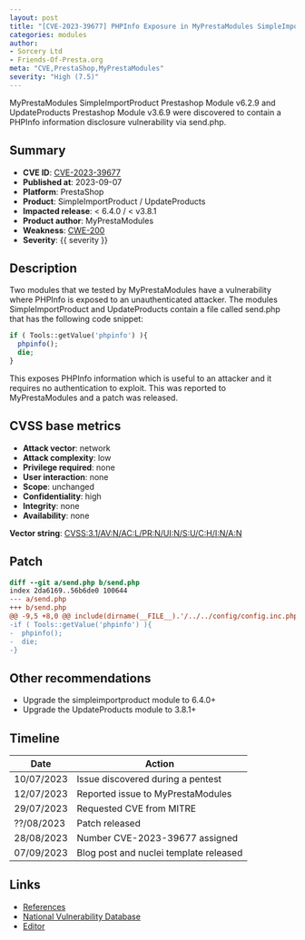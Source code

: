 ```yaml
---
layout: post
title: "[CVE-2023-39677] PHPInfo Exposure in MyPrestaModules SimpleImportProduct and UpdateProducts Modules"
categories: modules
author:
- Sorcery Ltd
- Friends-Of-Presta.org
meta: "CVE,PrestaShop,MyPrestaModules"
severity: "High (7.5)"
---
```


MyPrestaModules SimpleImportProduct Prestashop Module v6.2.9 and UpdateProducts Prestashop Module v3.6.9 were discovered to contain a PHPInfo information disclosure vulnerability via send.php.

## Summary

* **CVE ID**: [CVE-2023-39677](https://cve.mitre.org/cgi-bin/cvename.cgi?name=CVE-2023-39677)
* **Published at**: 2023-09-07
* **Platform**: PrestaShop
* **Product**: SimpleImportProduct / UpdateProducts
* **Impacted release**: < 6.4.0 / < v3.8.1
* **Product author**: MyPrestaModules
* **Weakness**: [CWE-200](https://cwe.mitre.org/data/definitions/200.html)
* **Severity**: {{ severity }}

## Description

Two modules that we tested by MyPrestaModules have a vulnerability where PHPInfo is exposed to an unauthenticated attacker. The modules SimpleImportProduct and UpdateProducts contain a file called send.php that has the following code snippet:

```php
if ( Tools::getValue('phpinfo') ){  
  phpinfo();  
  die;  
}
```

This exposes PHPInfo information which is useful to an attacker and it requires no authentication to exploit. This was reported to MyPrestaModules and a patch was released.

## CVSS base metrics

* **Attack vector**: network
* **Attack complexity**: low
* **Privilege required**: none
* **User interaction**: none
* **Scope**: unchanged
* **Confidentiality**: high
* **Integrity**: none
* **Availability**: none

**Vector string**: [CVSS:3.1/AV:N/AC:L/PR:N/UI:N/S:U/C:H/I:N/A:N](https://nvd.nist.gov/vuln-metrics/cvss/v3-calculator?vector=AV:N/AC:L/PR:N/UI:N/S:U/C:H/I:N/A:N)

## Patch

```diff
diff --git a/send.php b/send.php
index 2da6169..56b6de0 100644
--- a/send.php
+++ b/send.php
@@ -9,5 +8,0 @@ include(dirname(__FILE__).'/../../config/config.inc.php');
-if ( Tools::getValue('phpinfo') ){
-  phpinfo();
-  die;
-}
```

## Other recommendations

* Upgrade the simpleimportproduct module to 6.4.0+
* Upgrade the UpdateProducts module to 3.8.1+

## Timeline

| Date | Action |
|--|--|
|10/07/2023	| Issue discovered during a pentest |
|12/07/2023	| Reported issue to MyPrestaModules |
|29/07/2023	| Requested CVE from MITRE |
|??/08/2023	| Patch released |
|28/08/2023	| Number CVE-2023-39677 assigned |
|07/09/2023	| Blog post and nuclei template released |

## Links

* [References](https://blog.sorcery.ie/posts/myprestamodules_phpinfo/)
* [National Vulnerability Database](https://nvd.nist.gov/vuln/detail/CVE-2023-39677)
* [Editor](https://myprestamodules.com/)
